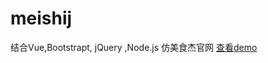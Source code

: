 # meishij
结合Vue,Bootstrapt, jQuery ,Node.js 仿美食杰官网
<a href='http://htmlpreview.github.io/?https://dingfy.github.io/meishij/index.html'>查看demo</a>
